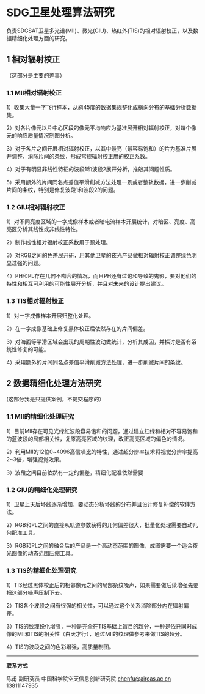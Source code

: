 # SDG卫星处理算法研究

负责SDGSAT卫星多光谱(MII)、微光(GIU)、热红外(TIS)的相对辐射校正，以及数据精细化处理方面的研究。



## 1 相对辐射校正
（这部分是主要的差事）



### 1.1 MII相对辐射校正
1）收集大量一字飞行样本，从斜45度的数据集规整化成横向分布的基础分析数据集。

2）对各片像元以片中心区段的像元平均响应为基准展开相对辐射校正，对每个像元的响应质量情况制图分析。

3）对于各片之间开展相对辐射校正，以其中最亮（最容易饱和）的片为基准片展开调整，消除片间的条纹，形成常规辐射校正用的校正系数。

4）对于有明显非线性特征的波段1和波段2展开分析，推敲其问题性质。

5）采用额外的片间同名点差值平滑削减方法处理一景或者整轨数据，进一步削减片间的条纹，特别是修复波段1和波段2的问题。



### 1.2 GIU相对辐射校正
1）对不同亮度区域的一字成像样本或者暗电流样本开展统计，对暗区、亮度、高亮区分析其线性或非线性特性。

2）制作线性相对辐射校正系数用于预处理。

3）对RGB之间的色差展开研，用其他卫星的夜光产品做相对辐射校正调整绿色明显过强的问题。

4）PH和PL存在几何不吻合的情况，而且PH还有过饱和导致的鬼影，要对他们的特性和相互可利用的可能性展开分析，并且对未来的设计提出建议。



### 1.3 TIS相对辐射校正
1）对一字成像样本开展归整化处理。

2）在一字成像基础上修复黑体校正后依然存在的片间偏差。

3）对海面等平滑区域会出现的周期性波动做统计，分析其成因，并探讨是否有系统性修复的可能。

4）采用额外的片间同名点差值平滑削减方法处理，进一步削减片间的条纹。




## 2 数据精细化处理方法研究
(这部分我是只提供案例，不提交程序的）



### 1.1 MII的精细化处理研究
1）目前MII存在可见光绿红波段容易饱和的问题，通过建立红绿和相对不容易饱和的蓝波段的局部相关性，复原高亮区域的纹理，改正高亮区域的偏色的情况。

2）利用MII的12位0~4096高信噪比的特性，通过超分辨率技术将视觉分辨率提高2~3倍，增强视觉效果。

3）波段之间目前依然有一定的偏差，精细化配准依然需要



### 1.2 GIU的精细化处理研究

1）卫星上天后坏线逐渐增加，要动态分析坏线的分布并且设计修复补偿的软件方法。

2）RGB和PL之间的直接从轨道参数获得的几何偏差很大，批量化处理需要自动几何配准工具。

3）RGB和PL之间的融合后的产品是一个高动态范围的图像，成图需要一个适合夜光图像的动态范围压缩工具。



### 1.3 TIS的精细化处理研究

1）TIS经过黑体校正后的相邻像元之间的局部条纹噪声，如果需要做后续增强先要把这部分噪声压制下去。

2）TIS各个波段之间有很强的相关性，可以通过这个关系消除部分内在辐射偏差。

3）TIS的纹理锐化增强，一种是完全在TIS基础上盲目的超分，一种是依托同时成像的MII和TIS的相关性（白天才行），通过MII的纹理做参考来做TIS的超分。

4）TIS的波段之间的色彩增强，高质量制图。




---


**联系方式**

陈甫 副研究员
中国科学院空天信息创新研究院
chenfu@aircas.ac.cn
13811147935
